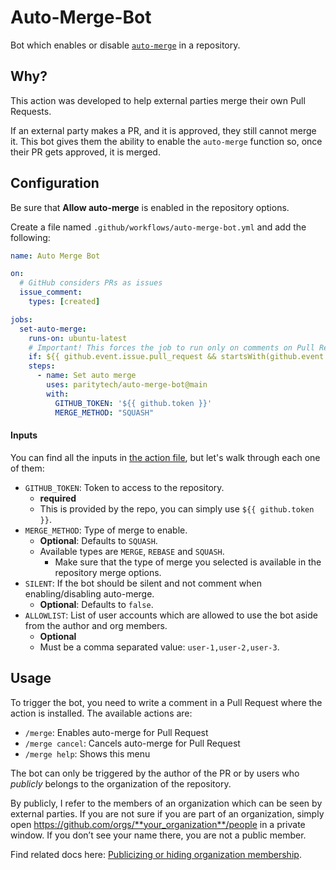 # Auto-Merge-Bot

Bot which enables or disable [`auto-merge`](https://docs.github.com/en/pull-requests/collaborating-with-pull-requests/incorporating-changes-from-a-pull-request/automatically-merging-a-pull-request) in a repository.

## Why?

This action was developed to help external parties merge their own Pull Requests.

If an external party makes a PR, and it is approved, they still cannot merge it. This bot gives them the ability to enable the `auto-merge` function so, once their PR gets approved, it is merged.

## Configuration
Be sure that **Allow auto-merge** is enabled in the repository options.

Create a file named `.github/workflows/auto-merge-bot.yml` and add the following:
```yaml
name: Auto Merge Bot

on:
  # GitHub considers PRs as issues
  issue_comment:
    types: [created]

jobs:
  set-auto-merge:
    runs-on: ubuntu-latest
    # Important! This forces the job to run only on comments on Pull Requests that starts with '/merge'
    if: ${{ github.event.issue.pull_request && startsWith(github.event.comment.body, '/merge') }}
    steps:
      - name: Set auto merge
        uses: paritytech/auto-merge-bot@main
        with:
          GITHUB_TOKEN: '${{ github.token }}'
          MERGE_METHOD: "SQUASH"
```

#### Inputs
You can find all the inputs in [the action file](./action.yml), but let's walk through each one of them:

- `GITHUB_TOKEN`: Token to access to the repository.
	-  **required**
	-  This is provided by the repo, you can simply use `${{ github.token }}`.
- `MERGE_METHOD`: Type of merge to enable.
	- **Optional**: Defaults to `SQUASH`.
	- Available types are `MERGE`, `REBASE` and `SQUASH`.
		- Make sure that the type of merge you selected is available in the repository merge options.
- `SILENT`: If the bot should be silent and not comment when enabling/disabling auto-merge.
	- **Optional**: Defaults to `false`.
- `ALLOWLIST`: List of user accounts which are allowed to use the bot aside from the author and org members.
	- **Optional**
	- Must be a comma separated value: `user-1,user-2,user-3`.

## Usage

To trigger the bot, you need to write a comment in a Pull Request where the action is installed. The available actions are:
- `/merge`: Enables auto-merge for Pull Request
- `/merge cancel`: Cancels auto-merge for Pull Request
- `/merge help`: Shows this menu

The bot can only be triggered by the author of the PR or by users who *publicly* belongs to the organization of the repository.

By publicly, I refer to the members of an organization which can be seen by external parties. If you are not sure if you are part of an organization, simply open https://github.com/orgs/**your_organization**/people in a private window. If you don’t see your name there, you are not a public member.

Find related docs here: [Publicizing or hiding organization membership](https://docs.github.com/en/account-and-profile/setting-up-and-managing-your-personal-account-on-github/managing-your-membership-in-organizations/publicizing-or-hiding-organization-membership).
